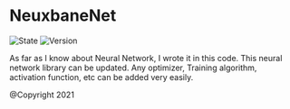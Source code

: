 # NeuxbaneNet
![State](https://img.shields.io/badge/state-stable-00ffaa.svg)
![Version](https://img.shields.io/badge/version-Release_0.1-00ffaa.svg)

As far as I know about Neural Network, I wrote it in this code. This neural network library can be updated. Any optimizer, Training algorithm, activation function, etc can be added very easily.

@Copyright 2021
